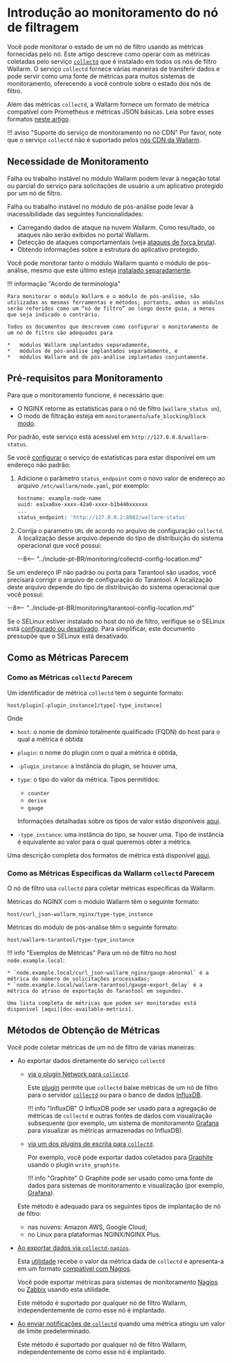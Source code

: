 [link-collectd]:            https://collectd.org/

[av-bruteforce]:            ../../attacks-vulns-list.md#bruteforce-attack
[doc-postanalitycs]:        ../installation-postanalytics-en.md

[link-collectd-naming]:     https://collectd.org/wiki/index.php/Naming_schema
[link-data-source]:         https://collectd.org/wiki/index.php/Data_source
[link-collectd-networking]: https://collectd.org/wiki/index.php/Networking_introduction
[link-influxdb]:            https://www.influxdata.com/products/influxdb-overview/
[link-grafana]:             https://grafana.com/
[link-graphite]:            https://github.com/graphite-project/graphite-web
[link-network-plugin]:      https://collectd.org/wiki/index.php/Plugin:Network
[link-write-plugins]:       https://collectd.org/wiki/index.php/Table_of_Plugins
[link-collectd-nagios]:     https://collectd.org/wiki/index.php/Collectd-nagios
[link-nagios]:              https://www.nagios.org/
[link-zabbix]:              https://www.zabbix.com/
[link-nagios-format]:       https://nagios-plugins.org/doc/guidelines.html#AEN200
[link-selinux]:             https://www.redhat.com/en/topics/linux/what-is-selinux

[doc-available-metrics]:    available-metrics.md
[doc-network-plugin]:       fetching-metrics.md#exporting-metrics-via-the-collectd-network-plugin
[doc-write-plugins]:        fetching-metrics.md#exporting-metrics-via-the-collectd-write-plugins
[doc-collectd-nagios]:      fetching-metrics.md#exporting-metrics-using-the-collectd-nagios-utility
[doc-collectd-notices]:     fetching-metrics.md#sending-notifications-from-collectd

[doc-selinux]:  ../configure-selinux.md

# Introdução ao monitoramento do nó de filtragem

Você pode monitorar o estado de um nó de filtro usando as métricas fornecidas pelo nó. Este artigo descreve como operar com as métricas coletadas pelo serviço [`collectd`][link-collectd] que é instalado em todos os nós de filtro Wallarm. O serviço `collectd` fornece várias maneiras de transferir dados e pode servir como uma fonte de métricas para muitos sistemas de monitoramento, oferecendo a você controle sobre o estado dos nós de filtro.

Além das métricas `collectd`, a Wallarm fornece um formato de métrica compatível com Prometheus e métricas JSON básicas. Leia sobre esses formatos [neste artigo](../configure-statistics-service.md).

!!! aviso "Suporte do serviço de monitoramento no nó CDN"
    Por favor, note que o serviço `collectd` não é suportado pelos [nós CDN da Wallarm](../../installation/cdn-node.md).

## Necessidade de Monitoramento

Falha ou trabalho instável no módulo Wallarm podem levar à negação total ou parcial do serviço para solicitações de usuário a um aplicativo protegido por um nó de filtro.

Falha ou trabalho instável no módulo de pós-análise pode levar à inacessibilidade das seguintes funcionalidades:
* Carregando dados de ataque na nuvem Wallarm. Como resultado, os ataques não serão exibidos no portal Wallarm.
* Detecção de ataques comportamentais (veja [ataques de força bruta][av-bruteforce]).
* Obtendo informações sobre a estrutura do aplicativo protegido.

Você pode monitorar tanto o módulo Wallarm quanto o módulo de pós-análise, mesmo que este último esteja [instalado separadamente][doc-postanalitycs].

!!! informação "Acordo de terminologia"

    Para monitorar o módulo Wallarm e o módulo de pós-análise, são utilizadas as mesmas ferramentas e métodos; portanto, ambos os módulos serão referidos como um “nó de filtro” ao longo deste guia, a menos que seja indicado o contrário.

    Todos os documentos que descrevem como configurar o monitoramento de um nó de filtro são adequados para

    *   módulos Wallarm implantados separadamente,
    *   módulos de pós-análise implantados separadamente, e
    *   módulos Wallarm and de pós-análise implantados conjuntamente.


## Pré-requisitos para Monitoramento

Para que o monitoramento funcione, é necessário que:
* O NGINX retorne as estatísticas para o nó de filtro (`wallarm_status on`),
* O modo de filtração esteja em `monitoramento`/`safe_blocking`/`block` [modo](../configure-wallarm-mode.md#available-filtration-modes).

Por padrão, este serviço está acessível em `http://127.0.0.8/wallarm-status`.

Se você [configurar](../configure-statistics-service.md#changing-an-ip-address-of-the-statistics-service) o serviço de estatísticas para estar disponível em um endereço não padrão:

1. Adicione o parâmetro `status_endpoint` com o novo valor de endereço ao arquivo `/etc/wallarm/node.yaml`, por exemplo:

    ```bash
    hostname: example-node-name
    uuid: ea1xa0xe-xxxx-42a0-xxxx-b1b446xxxxxx
    ...
    status_endpoint: 'http://127.0.0.2:8082/wallarm-status'
    ```
1. Corrija o parametro `URL` de acordo no arquivo de configuração `collectd`. A localização desse arquivo depende do tipo de distribuição do sistema operacional que você possui:

    --8<-- "../include-pt-BR/monitoring/collectd-config-location.md"

Se um endereço IP não padrão ou porta para Tarantool são usados, você precisará corrigir o arquivo de configuração do Tarantool. A localização deste arquivo depende do tipo de distribuição do sistema operacional que você possui:

--8<-- "../include-pt-BR/monitoring/tarantool-config-location.md"

Se o SELinux estiver instalado no host do nó de filtro, verifique se o SELinux está [configurado ou desativado][doc-selinux]. Para simplificar, este documento pressupõe que o SELinux está desativado.

## Como as Métricas Parecem

### Como as Métricas `collectd` Parecem

Um identificador de métrica `collectd` tem o seguinte formato:

```
host/plugin[-plugin_instance]/type[-type_instance]
```

Onde
*   `host`: o nome de domínio totalmente qualificado (FQDN) do host para o qual a métrica é obtida
*   `plugin`: o nome do plugin com o qual a métrica é obtida,
*   `-plugin_instance`: a instância do plugin, se houver uma,
*   `type`: o tipo do valor da métrica. Tipos permitidos:
    *   `counter`
    *   `derive`
    *   `gauge` 
    
    Informações detalhadas sobre os tipos de valor estão disponíveis [aqui][link-data-source].

*   `-type_instance`: uma instância do tipo, se houver uma. Tipo de instância é equivalente ao valor para o qual queremos obter a métrica.

Uma descrição completa dos formatos de métrica está disponível [aqui][link-collectd-naming].

### Como as Métricas Específicas da Wallarm `collectd` Parecem

O nó de filtro usa `collectd` para coletar métricas específicas da Wallarm.

Métricas do NGINX com o módulo Wallarm têm o seguinte formato:

```
host/curl_json-wallarm_nginx/type-type_instance
```

Métricas do módulo de pós-análise têm o seguinte formato:

```
host/wallarm-tarantool/type-type_instance
```


!!! info "Exemplos de Métricas"
    Para um nó de filtro no host `node.example.local`:

    * `node.example.local/curl_json-wallarm_nginx/gauge-abnormal` é a métrica do número de solicitações processadas;
    * `node.example.local/wallarm-tarantool/gauge-export_delay` é a métrica do atraso de exportação do Tarantool em segundos.
    
    Uma lista completa de métricas que podem ser monitoradas está disponível [aqui][doc-available-metrics].


## Métodos de Obtenção de Métricas

Você pode coletar métricas de um nó de filtro de várias maneiras:
*   Ao exportar dados diretamente do serviço `collectd`
    *   [via o plugin Network para `collectd`][doc-network-plugin].
    
        Este [plugin][link-network-plugin] permite que `collectd` baixe métricas de um nó de filtro para o servidor [`collectd`][link-collectd-networking] ou para o banco de dados [InfluxDB][link-influxdb].
        
        
        !!! info "InfluxDB"
            O InfluxDB pode ser usado para a agregação de métricas de `collectd` e outras fontes de dados com visualização subsequente (por exemplo, um sistema de monitoramento [Grafana][link-grafana] para visualizar as métricas armazenadas no InfluxDB).
        
    *   [via um dos plugins de escrita para `collectd`][doc-write-plugins].
  
        Por exemplo, você pode exportar dados coletados para [Graphite][link-graphite] usando o plugin `write_graphite`.
  
        
        !!! info "Graphite"
            O Graphite pode ser usado como uma fonte de dados para sistemas de monitoramento e visualização (por exemplo, [Grafana][link-grafana]).
        
  
    Este método é adequado para os seguintes tipos de implantação de nó de filtro:

    *   nas nuvens: Amazon AWS, Google Cloud;
    *   no Linux para plataformas NGINX/NGINX Plus.

*   [Ao exportar dados via `collectd-nagios`][doc-collectd-nagios].
  
    Esta [utilidade][link-collectd-nagios] recebe o valor da métrica dada de `collectd` e apresenta-a em um formato [compatível com Nagios][link-nagios-format].
  
    Você pode exportar métricas para sistemas de monitoramento [Nagios][link-nagios] ou [Zabbix][link-zabbix] usando esta utilidade.
  
    Este método é suportado por qualquer nó de filtro Wallarm, independentemente de como esse nó é implantado.
  
*   [Ao enviar notificações de `collectd`][doc-collectd-notices] quando uma métrica atingiu um valor de limite predeterminado.

    Este método é suportado por qualquer nó de filtro Wallarm, independentemente de como esse nó é implantado.